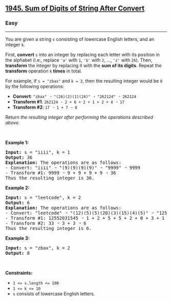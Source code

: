 <h2><a href="https://leetcode.com/problems/sum-of-digits-of-string-after-convert/">1945. Sum of Digits of String After Convert</a></h2><h3>Easy</h3><hr><div data-summari-content-root="true"><p>You are given a string <code>s</code> consisting of lowercase English letters, and an integer <code>k</code>.</p>

<p>First, <strong>convert</strong> <code>s</code> into an integer by replacing each letter with its position in the alphabet (i.e., replace <code>'a'</code> with <code>1</code>, <code>'b'</code> with <code>2</code>, ..., <code>'z'</code> with <code>26</code>). Then, <strong>transform</strong> the integer by replacing it with the <strong>sum of its digits</strong>. Repeat the <strong>transform</strong> operation <code>k</code><strong> times</strong> in total.</p>

<p>For example, if <code>s = "zbax"</code> and <code>k = 2</code>, then the resulting integer would be <code>8</code> by the following operations:</p>

<ul>
	<li><strong>Convert</strong>: <code>"zbax" ➝ "(26)(2)(1)(24)" ➝ "262124" ➝ 262124</code></li>
	<li><strong>Transform #1</strong>: <code>262124 ➝ 2 + 6 + 2 + 1 + 2 + 4&nbsp;➝ 17</code></li>
	<li><strong>Transform #2</strong>: <code>17 ➝ 1 + 7 ➝ 8</code></li>
</ul>

<p>Return <em>the resulting integer after performing the operations described above</em>.</p>

<p>&nbsp;</p>
<p><strong class="example">Example 1:</strong></p>

<pre><strong>Input:</strong> s = "iiii", k = 1
<strong>Output:</strong> 36
<strong>Explanation:</strong> The operations are as follows:
- Convert: "iiii" ➝ "(9)(9)(9)(9)" ➝ "9999" ➝ 9999
- Transform #1: 9999 ➝ 9 + 9 + 9 + 9 ➝ 36
Thus the resulting integer is 36.
</pre>

<p><strong class="example">Example 2:</strong></p>

<pre><strong>Input:</strong> s = "leetcode", k = 2
<strong>Output:</strong> 6
<strong>Explanation:</strong> The operations are as follows:
- Convert: "leetcode" ➝ "(12)(5)(5)(20)(3)(15)(4)(5)" ➝ "12552031545" ➝ 12552031545
- Transform #1: 12552031545 ➝ 1 + 2 + 5 + 5 + 2 + 0 + 3 + 1 + 5 + 4 + 5 ➝ 33
- Transform #2: 33 ➝ 3 + 3 ➝ 6
Thus the resulting integer is 6.
</pre>

<p><strong class="example">Example 3:</strong></p>

<pre><strong>Input:</strong> s = "zbax", k = 2
<strong>Output:</strong> 8
</pre>

<p>&nbsp;</p>
<p><strong>Constraints:</strong></p>

<ul>
	<li><code>1 &lt;= s.length &lt;= 100</code></li>
	<li><code>1 &lt;= k &lt;= 10</code></li>
	<li><code>s</code> consists of lowercase English letters.</li>
</ul>
</div>